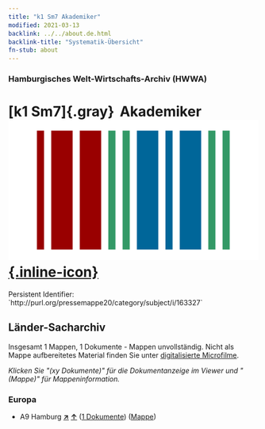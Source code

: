 ```yaml
---
title: "k1 Sm7 Akademiker"
modified: 2021-03-13
backlink: ../../about.de.html
backlink-title: "Systematik-Übersicht"
fn-stub: about
---
```


### Hamburgisches Welt-Wirtschafts-Archiv (HWWA)

# [k1 Sm7]{.gray}&#8201; Akademiker &#160; [![Wikidata](/images/Wikidata-logo.svg "Wikidata"){.inline-icon}](http://www.wikidata.org/entity/Q104700178)

<div class="hint">Persistent Identifier: `http://purl.org/pressemappe20/category/subject/i/163327`</div>







## Länder-Sacharchiv




Insgesamt 1 Mappen, 1 Dokumente - Mappen unvollständig.
Nicht als Mappe aufbereitetes Material finden Sie unter [digitalisierte Microfilme](/film/h1_sh.de.html).

_Klicken Sie "(xy Dokumente)" für die Dokumentanzeige im Viewer und "(Mappe)" für Mappeninformation._




### Europa

- A9 Hamburg [**&nearr;**](../../../geo/i/140905/about.de.html "Hamburg (alle Mappen)") [**&uarr;**](../../../geo/about.de.html#A9 "Ländersystematik") (<a href="https://pm20.zbw.eu/iiifview/folder/sh/140905,163327" title="über: Hamburg : Akademiker" target="_blank">1 Dokumente</a>) ([Mappe](../../../../folder/sh/1409xx/140905/1633xx/163327/about.de.html))








